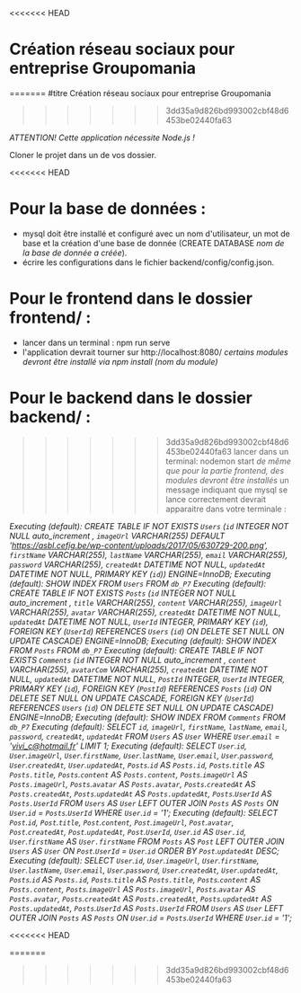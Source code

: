 <<<<<<< HEAD
# Création réseau sociaux pour entreprise Groupomania
=======
#titre Création réseau sociaux pour entreprise Groupomania
>>>>>>> 3dd35a9d826bd993002cbf48d6453be02440fa63

_ATTENTION! Cette application nécessite Node.js !_

Cloner le projet dans un de vos dossier.


<<<<<<< HEAD
# Pour la base de données :
- mysql doit être installé et configuré avec un nom d'utilisateur, un mot de base et la création d'une base de donnée (CREATE DATABASE _nom de la base de donnée a créée_).
- écrire les configurations dans le fichier backend/config/config.json.


# Pour le frontend dans le dossier frontend/ :

- lancer dans un terminal : npm run serve
- l'application devrait tourner sur http://localhost:8080/
*certains modules devront être installé via npm install (nom du module)*



# Pour le backend dans le dossier backend/ :
>>>>>>> 3dd35a9d826bd993002cbf48d6453be02440fa63
lancer dans un terminal: nodemon start
*de même que pour la partie frontend, des modules devront être installés*
un message indiquant que mysql se lance correctement devrait apparaitre dans votre terminale :


_Executing (default): CREATE TABLE IF NOT EXISTS `Users` (`id` INTEGER NOT NULL auto_increment , `imageUrl` VARCHAR(255) DEFAULT 'https://asbl.cefig.be/wp-content/uploads/2017/05/630729-200.png', `firstName` VARCHAR(255), `lastName` VARCHAR(255), `email` VARCHAR(255), `password` VARCHAR(255), `createdAt` DATETIME NOT NULL, `updatedAt` DATETIME NOT NULL, PRIMARY KEY (`id`)) ENGINE=InnoDB;
Executing (default): SHOW INDEX FROM `Users` FROM `db_P7`
Executing (default): CREATE TABLE IF NOT EXISTS `Posts` (`id` INTEGER NOT NULL auto_increment , `title` VARCHAR(255), `content` VARCHAR(255), `imageUrl` VARCHAR(255), `avatar` VARCHAR(255), `createdAt` DATETIME NOT NULL, `updatedAt` DATETIME NOT NULL, `UserId` INTEGER, PRIMARY KEY (`id`), FOREIGN KEY (`UserId`) REFERENCES `Users` (`id`) ON DELETE SET NULL ON UPDATE CASCADE) ENGINE=InnoDB;
Executing (default): SHOW INDEX FROM `Posts` FROM `db_P7`
Executing (default): CREATE TABLE IF NOT EXISTS `Comments` (`id` INTEGER NOT NULL auto_increment , `content` VARCHAR(255), `avatarCom` VARCHAR(255), `createdAt` DATETIME NOT NULL, `updatedAt` DATETIME NOT NULL, `PostId` INTEGER, `UserId` INTEGER, PRIMARY KEY (`id`), FOREIGN KEY (`PostId`) REFERENCES `Posts` (`id`) 
ON DELETE SET NULL ON UPDATE CASCADE, FOREIGN KEY (`UserId`) REFERENCES `Users` (`id`) ON DELETE SET NULL ON UPDATE CASCADE) ENGINE=InnoDB;
Executing (default): SHOW INDEX FROM `Comments` FROM `db_P7`
Executing (default): SELECT `id`, `imageUrl`, `firstName`, `lastName`, `email`, `password`, `createdAt`, `updatedAt` FROM `Users` AS `User` WHERE `User`.`email` = 'vivi_c@hotmail.fr' LIMIT 1;
Executing (default): SELECT `User`.`id`, `User`.`imageUrl`, `User`.`firstName`, `User`.`lastName`, `User`.`email`, `User`.`password`, `User`.`createdAt`, `User`.`updatedAt`, `Posts`.`id` AS `Posts.id`, `Posts`.`title` AS `Posts.title`, `Posts`.`content` AS `Posts.content`, `Posts`.`imageUrl` AS `Posts.imageUrl`, `Posts`.`avatar` AS `Posts.avatar`, `Posts`.`createdAt` AS `Posts.createdAt`, `Posts`.`updatedAt` AS `Posts.updatedAt`, `Posts`.`UserId` AS `Posts.UserId` FROM 
`Users` AS `User` LEFT OUTER JOIN `Posts` AS `Posts` ON `User`.`id` = `Posts`.`UserId` WHERE `User`.`id` = '1';
Executing (default): SELECT `Post`.`id`, `Post`.`title`, `Post`.`content`, `Post`.`imageUrl`, `Post`.`avatar`, `Post`.`createdAt`, `Post`.`updatedAt`, `Post`.`UserId`, `User`.`id` AS `User.id`, `User`.`firstName` AS `User.firstName` FROM `Posts` AS `Post` LEFT OUTER JOIN `Users` AS `User` ON `Post`.`UserId` = `User`.`id` ORDER BY `Post`.`updatedAt` DESC;
Executing (default): SELECT `User`.`id`, `User`.`imageUrl`, `User`.`firstName`, `User`.`lastName`, `User`.`email`, `User`.`password`, `User`.`createdAt`, `User`.`updatedAt`, `Posts`.`id` AS `Posts.id`, `Posts`.`title` AS `Posts.title`, `Posts`.`content` AS `Posts.content`, `Posts`.`imageUrl` AS `Posts.imageUrl`, `Posts`.`avatar` AS `Posts.avatar`, `Posts`.`createdAt` AS `Posts.createdAt`, `Posts`.`updatedAt` AS `Posts.updatedAt`, `Posts`.`UserId` AS `Posts.UserId` FROM 
`Users` AS `User` LEFT OUTER JOIN `Posts` AS `Posts` ON `User`.`id` = `Posts`.`UserId` WHERE `User`.`id` = '1';_



<<<<<<< HEAD





=======
>>>>>>> 3dd35a9d826bd993002cbf48d6453be02440fa63

